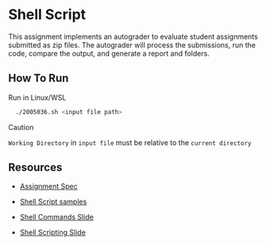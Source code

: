
# Shell Script

This assignment implements an autograder to evaluate student assignments submitted as zip files.
 The autograder will process the submissions, run the code, compare the output, and generate a report
 and folders.

## How To Run
Run in Linux/WSL

```bash
  ./2005036.sh <input file path> 
```

> [!CAUTION]
> `Working Directory` in `input file` must be relative to the `current directory`

## Resources

- [Assignment Spec](https://github.com/TawhidMM/OS-CSE-314/blob/main/Offline-1%20shell-script/Resources/Bash%20Scripting%20Assignment_%20Autograder%20Design.pdf)

- [Shell Script samples](https://github.com/TawhidMM/OS-CSE-314/tree/main/Offline-1%20shell-script/Resources/script%20samples)

- [Shell Commands Slide](https://github.com/TawhidMM/OS-CSE-314/blob/main/Offline-1%20shell-script/Resources/CSE314January2024Session1.pdf)

- [Shell Scripting Slide](https://github.com/TawhidMM/OS-CSE-314/blob/main/Offline-1%20shell-script/Resources/Shell_Scripts.pdf)

